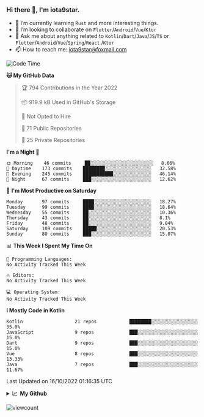 ### Hi there 👋, I'm iota9star.

- 🌱 I’m currently learning `Rust` and more interesting things.
- 👯 I’m looking to collaborate on `Flutter`/`Android`/`Vue`/`Ktor`
- 💬 Ask me about anything related to `Kotlin`/`Dart`/`Java`/`JS`/`TS` or `Flutter`/`Android`/`Vue`/`Spring`/`React`
  /`Ktor`
- 📫 How to reach me: [iota9star@foxmail.com](iota9star@foxmail.com)



<!--START_SECTION:waka-->
![Code Time](http://img.shields.io/badge/Code%20Time-3%2C090%20hrs%2054%20mins-blue)

**🐱 My GitHub Data** 

> 🏆 794 Contributions in the Year 2022
 > 
> 📦 919.9 kB Used in GitHub's Storage 
 > 
> 🚫 Not Opted to Hire
 > 
> 📜 71 Public Repositories 
 > 
> 🔑 25 Private Repositories  
 > 
**I'm a Night 🦉** 

```text
🌞 Morning    46 commits     ██░░░░░░░░░░░░░░░░░░░░░░░   8.66% 
🌆 Daytime    173 commits    ████████░░░░░░░░░░░░░░░░░   32.58% 
🌃 Evening    245 commits    ███████████░░░░░░░░░░░░░░   46.14% 
🌙 Night      67 commits     ███░░░░░░░░░░░░░░░░░░░░░░   12.62%

```
📅 **I'm Most Productive on Saturday** 

```text
Monday       97 commits     ████░░░░░░░░░░░░░░░░░░░░░   18.27% 
Tuesday      99 commits     ████░░░░░░░░░░░░░░░░░░░░░   18.64% 
Wednesday    55 commits     ██░░░░░░░░░░░░░░░░░░░░░░░   10.36% 
Thursday     43 commits     ██░░░░░░░░░░░░░░░░░░░░░░░   8.1% 
Friday       48 commits     ██░░░░░░░░░░░░░░░░░░░░░░░   9.04% 
Saturday     109 commits    █████░░░░░░░░░░░░░░░░░░░░   20.53% 
Sunday       80 commits     ███░░░░░░░░░░░░░░░░░░░░░░   15.07%

```


📊 **This Week I Spent My Time On** 

```text
💬 Programming Languages: 
No Activity Tracked This Week

🔥 Editors: 
No Activity Tracked This Week

💻 Operating System: 
No Activity Tracked This Week

```

**I Mostly Code in Kotlin** 

```text
Kotlin                   21 repos            ████████░░░░░░░░░░░░░░░░░   35.0% 
JavaScript               9 repos             ███░░░░░░░░░░░░░░░░░░░░░░   15.0% 
Dart                     9 repos             ███░░░░░░░░░░░░░░░░░░░░░░   15.0% 
Vue                      8 repos             ███░░░░░░░░░░░░░░░░░░░░░░   13.33% 
Java                     7 repos             ███░░░░░░░░░░░░░░░░░░░░░░   11.67%

```



 Last Updated on 16/10/2022 01:16:35 UTC
<!--END_SECTION:waka-->

<details>
  <summary><b>📈&nbsp;&nbsp;My Github</b></summary>
  <br>
  <img src='https://github-profile-trophy.vercel.app/?username=iota9star'>
  <img src='https://bad-apple-github-readme.vercel.app/api?show_bg=1&username=iota9star&hide_title=true'>
  <img src='http://cr-skills-chart-widget.azurewebsites.net/api/api?username=iota9star'>
</details>


![viewcount](https://count.getloli.com/get/@iota9star?theme=rule34)
